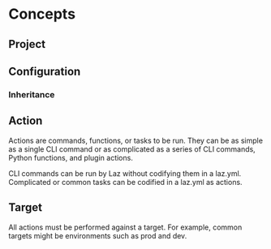# Concepts

## Project



## Configuration



### Inheritance

## Action

Actions are commands, functions, or tasks to be run. They can be as simple as a single CLI command
or as complicated as a series of CLI commands, Python functions, and plugin actions.

CLI commands can be run by Laz without codifying them in a laz.yml. Complicated or common tasks can
be codified in a laz.yml as actions.

## Target

All actions must be performed against a target. For example, common targets might be environments
such as prod and dev.


